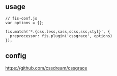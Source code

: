 ## usage

```
// fis-conf.js
var options = {};

fis.match('*.{css,less,sass,scss,sss,styl}', {
  preprocessor: fis.plugin('cssgrace', options)
});
```

## config
https://github.com/cssdream/cssgrace
